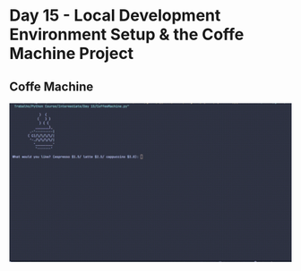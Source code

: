 # Day 15 - Local Development Environment Setup & the Coffe Machine Project

## Coffe Machine
![CoffeMachineGIF](CoffeMachineGIF.gif)

